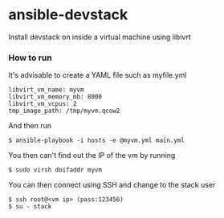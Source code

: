 # ansible-devstack

Install devstack on inside a virtual machine using libivrt

### How to run
It's advisable to create a YAML file such as myfile.yml
```
libvirt_vm_name: myvm
libvirt_vm_memory_mb: 8000                                                  
libvirt_vm_vcpus: 2                                                         
tmp_image_path: /tmp/myvm.qcow2  
```
And then run
```
$ ansible-playbook -i hosts -e @myvm.yml main.yml
```

You then can't find out the IP of the vm by running
```
$ sudo virsh doifaddr myvm
```

You can then connect using SSH and change to the stack user
```
$ ssh root@<vm ip> (pass:123456)
$ su - stack
```
